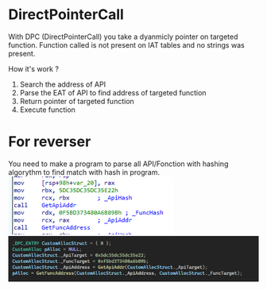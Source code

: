 # DirectPointerCall

With DPC (DirectPointerCall) you take a dyanmicly pointer on targeted function. Function called is not present on IAT tables and no strings was present.

How it's work ?

1) Search the address of API
2) Parse the EAT of API to find address of targeted function
3) Return pointer of targeted function
4) Execute function

# For reverser

You need to make a program to parse all API/Fonction with hashing algorythm to find match with hash in program.
![alt text](https://raw.githubusercontent.com/DallasFR/DirectPointerCall/main/images/ida_screen.PNG)
![alt text](https://raw.githubusercontent.com/DallasFR/DirectPointerCall/main/images/prog_screen.PNG)
